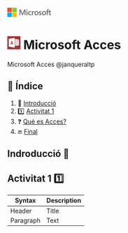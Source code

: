 ![image](img/logo.png)
# ![image](img/Appp.png) Microsoft Acces

Microsoft Acces @janqueraltp

## 📖 Índice			
1. :bookmark_tabs: [Introducció](#id1)  
2. :one: [Activitat 1](#id2)  
3. :question: [ Qué es Acces?](#id3) 
4. :end: [Final](#id500)
<div id='id1' />  

## Indroducció :bookmark_tabs:


<div id='id2' />

## Activitat 1 :one:

| Syntax | Description |
| ----------- | ----------- |
| Header | Title |
| Paragraph | Text |










<div id='id500' />
